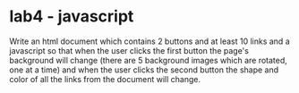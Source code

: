 # lab4 - javascript

Write an html document which contains 2 buttons and at least 10 links and a javascript so that when the user clicks the first button the page's background will change (there are 5 background images which are rotated, one at a time) and when the user clicks the second button the shape and color of all the links from the document will change.